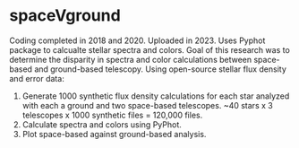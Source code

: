 # spaceVground
Coding completed in 2018 and 2020. Uploaded in 2023. 
Uses Pyphot package to calcualte stellar spectra and colors. 
Goal of this research was to determine the disparity in spectra and color calculations between space-based and ground-based telescopy. 
Using open-source stellar flux density and error data:
1. Generate 1000 synthetic flux density calculations for each star analyzed with each a ground and two space-based telescopes. ~40 stars x 3 telescopes x 1000 synthetic files = 120,000 files.
2. Calculate spectra and colors using PyPhot.
3. Plot space-based against ground-based analysis. 
